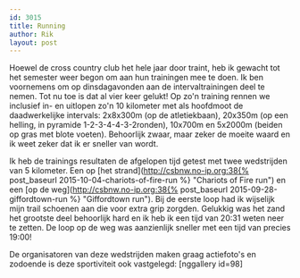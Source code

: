 ```yaml
---
id: 3015
title: Running
author: Rik
layout: post
---
```

Hoewel de cross country club het hele jaar door traint, heb ik gewacht tot het semester weer begon om aan hun trainingen mee te doen. Ik ben voornemens om op dinsdagavonden aan de intervaltrainingen deel te nemen. Tot nu toe is dat al vier keer gelukt! Op zo'n training rennen we inclusief in- en uitlopen zo'n 10 kilometer met als hoofdmoot de daadwerkelijke intervals: 2x8x300m (op de atletiekbaan), 20x350m (op een helling, in pyramide 1-2-3-4-4-3-2ronden), 10x700m en 5x2000m (beiden op gras met blote voeten). Behoorlijk zwaar, maar zeker de moeite waard en ik weet zeker dat ik er sneller van wordt.

Ik heb de trainings resultaten de afgelopen tijd getest met twee wedstrijden van 5 kilometer. Een op [het strand](http://csbnw.no-ip.org:38{% post_baseurl 2015-10-04-chariots-of-fire-run %} "Chariots of Fire run") en een [op de weg](http://csbnw.no-ip.org:38{% post_baseurl 2015-09-28-giffordtown-run %} "Giffordtown run"). Bij de eerste loop had ik wijselijk mijn trail schoenen aan die voor extra grip zorgden. Gelukkig was het zand het grootste deel behoorlijk hard en ik heb ik een tijd van 20:31 weten neer te zetten. De loop op de weg was aanzienlijk sneller met een tijd van precies 19:00!

De organisatoren van deze wedstrijden maken graag actiefoto's en zodoende is deze sportiviteit ook vastgelegd:
[nggallery id=98]